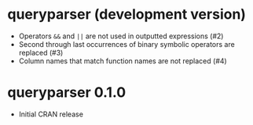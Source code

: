 # queryparser (development version)

* Operators `&&` and `||` are not used in outputted expressions (#2)
* Second through last occurrences of binary symbolic operators are replaced (#3)
* Column names that match function names are not replaced (#4)

# queryparser 0.1.0

* Initial CRAN release
